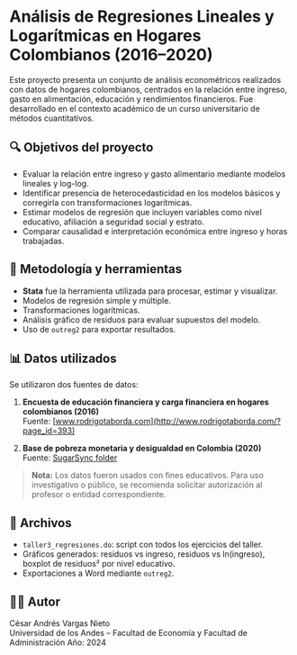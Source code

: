 # Análisis de Regresiones Lineales y Logarítmicas en Hogares Colombianos (2016–2020)

Este proyecto presenta un conjunto de análisis econométricos realizados con datos de hogares colombianos, centrados en la relación entre ingreso, gasto en alimentación, educación y rendimientos financieros. Fue desarrollado en el contexto académico de un curso universitario de métodos cuantitativos.

## 🔍 Objetivos del proyecto

- Evaluar la relación entre ingreso y gasto alimentario mediante modelos lineales y log-log.
- Identificar presencia de heterocedasticidad en los modelos básicos y corregirla con transformaciones logarítmicas.
- Estimar modelos de regresión que incluyen variables como nivel educativo, afiliación a seguridad social y estrato.
- Comparar causalidad e interpretación económica entre ingreso y horas trabajadas.

## 🧪 Metodología y herramientas

- **Stata** fue la herramienta utilizada para procesar, estimar y visualizar.
- Modelos de regresión simple y múltiple.
- Transformaciones logarítmicas.
- Análisis gráfico de residuos para evaluar supuestos del modelo.
- Uso de `outreg2` para exportar resultados.

## 📊 Datos utilizados

Se utilizaron dos fuentes de datos:

1. **Encuesta de educación financiera y carga financiera en hogares colombianos (2016)**  
   Fuente: [www.rodrigotaborda.com](http://www.rodrigotaborda.com/?page_id=393)

2. **Base de pobreza monetaria y desigualdad en Colombia (2020)**  
   Fuente: [SugarSync folder](https://www.sugarsync.com/pf/D3570656_09703521_8031883)

> **Nota:** Los datos fueron usados con fines educativos. Para uso investigativo o público, se recomienda solicitar autorización al profesor o entidad correspondiente.

## 📂 Archivos

- `taller3_regresiones.do`: script con todos los ejercicios del taller.
- Gráficos generados: residuos vs ingreso, residuos vs ln(ingreso), boxplot de residuos² por nivel educativo.
- Exportaciones a Word mediante `outreg2`.

## 👨‍💻 Autor

César Andrés Vargas Nieto  
Universidad de los Andes – Facultad de Economía y Facultad de Administración
Año: 2024
